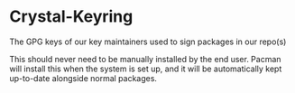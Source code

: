 # Crystal-Keyring
The GPG keys of our key maintainers used to sign packages in our repo(s)

This should never need to be manually installed by the end user. Pacman will install this when the system is set up, and it will be automatically kept up-to-date alongside normal packages.
